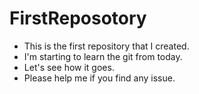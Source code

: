 # FirstReposotory
- This is the first repository that I created.
- I'm starting to learn the git from today.
- Let's see how it goes.
- Please help me if you find any issue.

